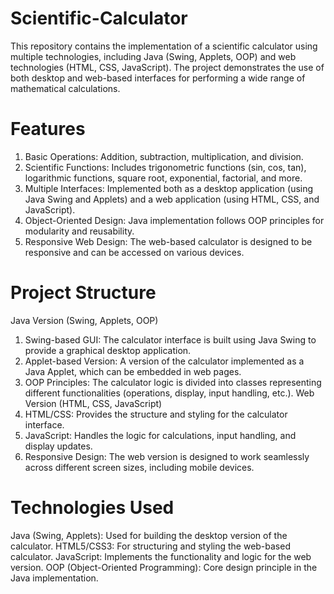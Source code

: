 # Scientific-Calculator

This repository contains the implementation of a scientific calculator using multiple technologies, including Java (Swing, Applets, OOP) and web technologies (HTML, CSS, JavaScript). The project demonstrates the use of both desktop and web-based interfaces for performing a wide range of mathematical calculations.

# Features

1. Basic Operations: Addition, subtraction, multiplication, and division.
2. Scientific Functions: Includes trigonometric functions (sin, cos, tan), logarithmic functions, square root, exponential, factorial, and more.
3. Multiple Interfaces: Implemented both as a desktop application (using Java Swing and Applets) and a web application (using HTML, CSS, and JavaScript).
4. Object-Oriented Design: Java implementation follows OOP principles for modularity and reusability.
5. Responsive Web Design: The web-based calculator is designed to be responsive and can be accessed on various devices.
   
# Project Structure

Java Version (Swing, Applets, OOP)
  1. Swing-based GUI: The calculator interface is built using Java Swing to provide a graphical desktop application.
  2. Applet-based Version: A version of the calculator implemented as a Java Applet, which can be embedded in web pages.
  3. OOP Principles: The calculator logic is divided into classes representing different functionalities (operations, display, input handling, etc.).
Web Version (HTML, CSS, JavaScript)
  1. HTML/CSS: Provides the structure and styling for the calculator interface.
  2. JavaScript: Handles the logic for calculations, input handling, and display updates.
  3. Responsive Design: The web version is designed to work seamlessly across different screen sizes, including mobile devices.

# Technologies Used

Java (Swing, Applets): Used for building the desktop version of the calculator.
HTML5/CSS3: For structuring and styling the web-based calculator.
JavaScript: Implements the functionality and logic for the web version.
OOP (Object-Oriented Programming): Core design principle in the Java implementation.
